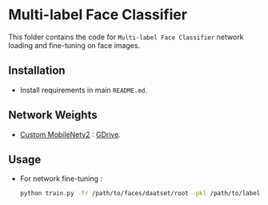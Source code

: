 # Multi-label Face Classifier

This folder contains the code for `Multi-label Face Classifier` network loading and fine-tuning on face images.

## Installation

-   Install requirements in main `README.md`.

## Network Weights

-   [Custom MobileNetv2](https://github.com/suikei-wong/Facial-Attributes-Classification) : [GDrive](https://drive.google.com/file/d/1yuBfD-tidXt-pIXPY6co0OGcsc1h92Cv/view?usp=sharing).

## Usage

-   For network fine-tuning :
    ```bash
    python train.py -fr /path/to/faces/daatset/root -pkl /path/to/labels/pickle/file
    ```
